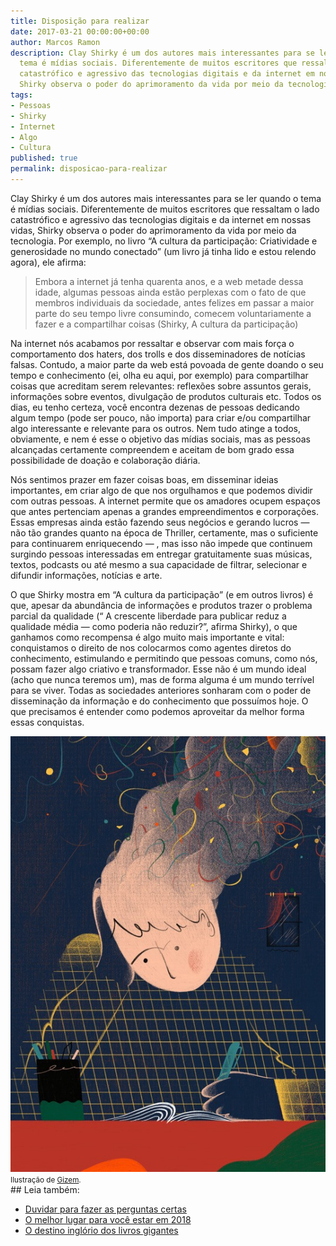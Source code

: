 ```yaml
---
title: Disposição para realizar
date: 2017-03-21 00:00:00+00:00
author: Marcos Ramon
description: Clay Shirky é um dos autores mais interessantes para se ler quando o
  tema é mídias sociais. Diferentemente de muitos escritores que ressaltam o lado
  catastrófico e agressivo das tecnologias digitais e da internet em nossas vidas,
  Shirky observa o poder do aprimoramento da vida por meio da tecnologia.
tags:
- Pessoas
- Shirky
- Internet
- Algo
- Cultura
published: true
permalink: disposicao-para-realizar
---
```

Clay Shirky é um dos autores mais interessantes para se ler quando o tema é mídias sociais. Diferentemente de muitos escritores que ressaltam o lado catastrófico e agressivo das tecnologias digitais e da internet em nossas vidas, Shirky observa o poder do aprimoramento da vida por meio da tecnologia. Por exemplo, no livro “A cultura da participação: Criatividade e generosidade no mundo conectado” (um livro já tinha lido e estou relendo agora), ele afirma:

> Embora a internet já tenha quarenta anos, e a web metade dessa idade, algumas pessoas ainda estão perplexas com o fato de que membros individuais da sociedade, antes felizes em passar a maior parte do seu tempo livre consumindo, comecem voluntariamente a fazer e a compartilhar coisas (Shirky, A cultura da participação)

Na internet nós acabamos por ressaltar e observar com mais força o comportamento dos haters, dos trolls e dos disseminadores de notícias falsas. Contudo, a maior parte da web está povoada de gente doando o seu tempo e conhecimento (ei, olha eu aqui, por exemplo) para compartilhar coisas que acreditam serem relevantes: reflexões sobre assuntos gerais, informações sobre eventos, divulgação de produtos culturais etc. Todos os dias, eu tenho certeza, você encontra dezenas de pessoas dedicando algum tempo (pode ser pouco, não importa) para criar e/ou compartilhar algo interessante e relevante para os outros. Nem tudo atinge a todos, obviamente, e nem é esse o objetivo das mídias sociais, mas as pessoas alcançadas certamente compreendem e aceitam de bom grado essa possibilidade de doação e colaboração diária.

Nós sentimos prazer em fazer coisas boas, em disseminar ideias importantes, em criar algo de que nos orgulhamos e que podemos dividir com outras pessoas. A internet permite que os amadores ocupem espaços que antes pertenciam apenas a grandes empreendimentos e corporações. Essas empresas ainda estão fazendo seus negócios e gerando lucros — não tão grandes quanto na época de Thriller, certamente, mas o suficiente para continuarem enriquecendo — , mas isso não impede que continuem surgindo pessoas interessadas em entregar gratuitamente suas músicas, textos, podcasts ou até mesmo a sua capacidade de filtrar, selecionar e difundir informações, notícias e arte.

O que Shirky mostra em “A cultura da participação” (e em outros livros) é que, apesar da abundância de informações e produtos trazer o problema parcial da qualidade (“ A crescente liberdade para publicar reduz a qualidade média — como poderia não reduzir?”, afirma Shirky), o que ganhamos como recompensa é algo muito mais importante e vital: conquistamos o direito de nos colocarmos como agentes diretos do conhecimento, estimulando e permitindo que pessoas comuns, como nós, possam fazer algo criativo e transformador. Esse não é um mundo ideal (acho que nunca teremos um), mas de forma alguma é um mundo terrível para se viver. Todas as sociedades anteriores sonharam com o poder de disseminação da informação e do conhecimento que possuímos hoje. O que precisamos é entender como podemos aproveitar da melhor forma essas conquistas.


    
<img src="/assets/img/realizar.jpeg">
<small>Ilustração de <a href="http://littleteashi.tumblr.com/">Gizem</a>. </small><div class="leia-tambem" markdown="1">
## Leia também:

- <a href="/duvidar-para-fazer-as-perguntas-certas">Duvidar para fazer as perguntas certas</a>
- <a href="/o-melhor-lugar-para-voce-estar-em-2018">O melhor lugar para você estar em 2018</a>
- <a href="/o-destino-inglorio-dos-livros-gigantes">O destino inglório dos livros gigantes</a>
</div>